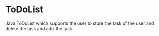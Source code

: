 # ToDoList
 Java ToDoList which  supports the user to store the task of the user and delete the task and add the task 
